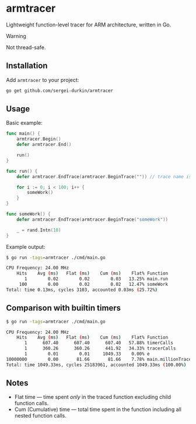 # armtracer

Lightweight function-level tracer for ARM architecture, written in Go.

> [!WARNING]
> Not thread-safe.

## Installation

Add `armtracer` to your project:
```bash
go get github.com/sergei-durkin/armtracer
```


## Usage

Basic example:
```go
func main() {
	armtracer.Begin()
	defer armtracer.End()

	run()
}

func run() {
	defer armtracer.EndTrace(armtracer.BeginTrace("")) // trace name is optional

	for i := 0; i < 100; i++ {
		someWork()
	}
}

func someWork() {
	defer armtracer.EndTrace(armtracer.BeginTrace("someWork"))

	_ = rand.Intn(10)
}
```

Example output:
```bash
$ go run -tags=armtracer ./cmd/main.go

CPU Frequency: 24.00 MHz
    Hits    Avg (ms)   Flat (ms)    Cum (ms)    Flat% Function
       1        0.02        0.02        0.03   13.25% main.run
     100        0.00        0.02        0.02   12.47% someWork
Total: time 0.13ms, cycles 3103, accounted 0.03ms (25.72%)
```

## Comparison with builtin timers
```bash
$ go run -tags=armtracer ./cmd/main.go

CPU Frequency: 24.00 MHz
    Hits    Avg (ms)   Flat (ms)    Cum (ms)    Flat% Function
       1      607.40      607.40      607.40   57.88% timerCalls
       1      360.26      360.26      441.92   34.33% tracerCalls
       1        0.01        0.01     1049.33    0.00% e
10000000        0.00       81.66       81.66    7.78% main.millionTracerCalls
Total: time 1049.33ms, cycles 25183961, accounted 1049.33ms (100.00%)
```

## Notes
- Flat time — time spent *only* in the traced function excluding child function calls.
- Cum (Cumulative) time — total time spent in the function including all nested function calls.
